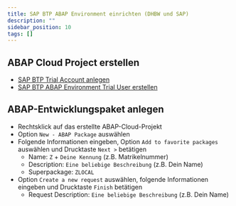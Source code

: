 ```yaml
---
title: SAP BTP ABAP Environment einrichten (DHBW und SAP)
description: ""
sidebar_position: 10
tags: []
---
```


## ABAP Cloud Project erstellen

- [SAP BTP Trial Account anlegen](https://developers.sap.com/tutorials/hcp-create-trial-account.html)
- [SAP BTP ABAP Environment Trial User erstellen](https://developers.sap.com/tutorials/abap-environment-trial-onboarding.html)

## ABAP-Entwicklungspaket anlegen

- Rechtsklick auf das erstellte ABAP-Cloud-Projekt
- Option `New - ABAP Package` auswählen
- Folgende Informationen eingeben, Option `Add to favorite packages` auswählen und Drucktaste `Next >` betätigen
  - Name: `Z` + `Deine Kennung` (z.B. Matrikelnummer)
  - Description: `Eine beliebige Beschreibung` (z.B. Dein Name)
  - Superpackage: `ZLOCAL`
- Option `Create a new request` auswählen, folgende Informationen eingeben und Drucktaste `Finish` betätigen
  - Request Description: `Eine beliebige Beschreibung` (z.B. Dein Name)

